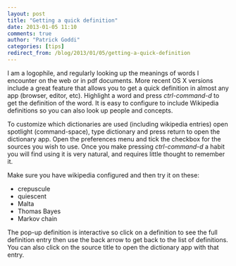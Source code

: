 ```yaml
---
layout: post
title: "Getting a quick definition"
date: 2013-01-05 11:10
comments: true
author: "Patrick Goddi"
categories: [tips]
redirect_from: /blog/2013/01/05/getting-a-quick-definition
---
```

I am a logophile, and regularly looking up the meanings of words I encounter on the web or in pdf documents. More recent OS X versions include a great feature that allows you to get a quick definition in almost any app (browser, editor, etc). Highlight a word and press *ctrl-command-d* to get the definition of the word. It is easy to configure to include Wikipedia definitions so you can also look up people and concepts.

To customize which dictionaries are used (including wikipedia entries) open spotlight (command-space), type dictionary and press return to open the dictionary app. Open the preferences menu and tick the checkbox for the sources you wish to use. Once you make pressing *ctrl-command-d* a habit you will find using it is very natural, and requires little thought to remember it.

Make sure you have wikipedia configured and then try it on these:

* crepuscule
* quiescent
* Malta
* Thomas Bayes
* Markov chain

The pop-up definition is interactive so click on a definition to see the full definition entry then use the back arrow to get back to the list of definitions. You can also click on the source title to open the dictionary app with that entry.